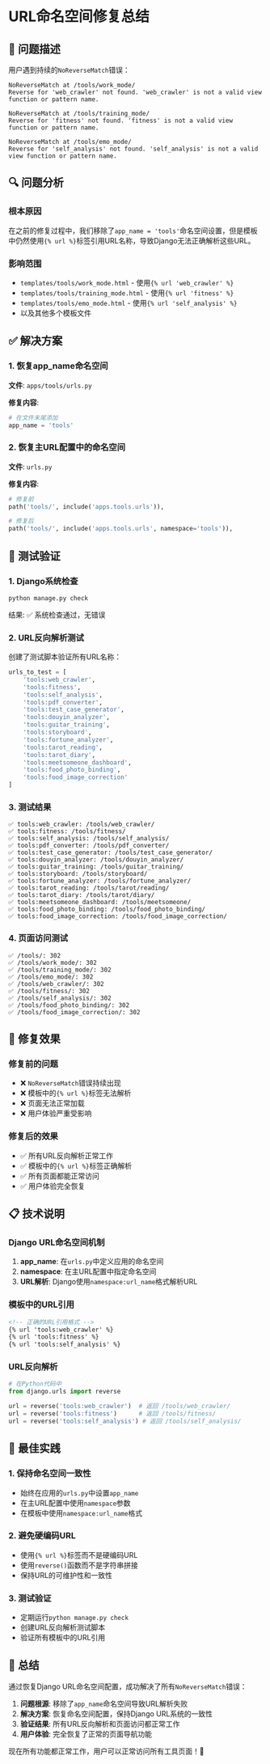 # URL命名空间修复总结

## 🎯 问题描述

用户遇到持续的`NoReverseMatch`错误：

```
NoReverseMatch at /tools/work_mode/
Reverse for 'web_crawler' not found. 'web_crawler' is not a valid view function or pattern name.

NoReverseMatch at /tools/training_mode/
Reverse for 'fitness' not found. 'fitness' is not a valid view function or pattern name.

NoReverseMatch at /tools/emo_mode/
Reverse for 'self_analysis' not found. 'self_analysis' is not a valid view function or pattern name.
```

## 🔍 问题分析

### 根本原因
在之前的修复过程中，我们移除了`app_name = 'tools'`命名空间设置，但是模板中仍然使用`{% url %}`标签引用URL名称，导致Django无法正确解析这些URL。

### 影响范围
- `templates/tools/work_mode.html` - 使用`{% url 'web_crawler' %}`
- `templates/tools/training_mode.html` - 使用`{% url 'fitness' %}`
- `templates/tools/emo_mode.html` - 使用`{% url 'self_analysis' %}`
- 以及其他多个模板文件

## ✅ 解决方案

### 1. 恢复app_name命名空间

**文件**: `apps/tools/urls.py`

**修复内容**:
```python
# 在文件末尾添加
app_name = 'tools'
```

### 2. 恢复主URL配置中的命名空间

**文件**: `urls.py`

**修复内容**:
```python
# 修复前
path('tools/', include('apps.tools.urls')),

# 修复后
path('tools/', include('apps.tools.urls', namespace='tools')),
```

## 🧪 测试验证

### 1. Django系统检查
```bash
python manage.py check
```
结果: ✅ 系统检查通过，无错误

### 2. URL反向解析测试
创建了测试脚本验证所有URL名称：

```python
urls_to_test = [
    'tools:web_crawler',
    'tools:fitness', 
    'tools:self_analysis',
    'tools:pdf_converter',
    'tools:test_case_generator',
    'tools:douyin_analyzer',
    'tools:guitar_training',
    'tools:storyboard',
    'tools:fortune_analyzer',
    'tools:tarot_reading',
    'tools:tarot_diary',
    'tools:meetsomeone_dashboard',
    'tools:food_photo_binding',
    'tools:food_image_correction'
]
```

### 3. 测试结果
```
✅ tools:web_crawler: /tools/web_crawler/
✅ tools:fitness: /tools/fitness/
✅ tools:self_analysis: /tools/self_analysis/
✅ tools:pdf_converter: /tools/pdf_converter/
✅ tools:test_case_generator: /tools/test_case_generator/
✅ tools:douyin_analyzer: /tools/douyin_analyzer/
✅ tools:guitar_training: /tools/guitar_training/
✅ tools:storyboard: /tools/storyboard/
✅ tools:fortune_analyzer: /tools/fortune_analyzer/
✅ tools:tarot_reading: /tools/tarot/reading/
✅ tools:tarot_diary: /tools/tarot/diary/
✅ tools:meetsomeone_dashboard: /tools/meetsomeone/
✅ tools:food_photo_binding: /tools/food_photo_binding/
✅ tools:food_image_correction: /tools/food_image_correction/
```

### 4. 页面访问测试
```
✅ /tools/: 302
✅ /tools/work_mode/: 302
✅ /tools/training_mode/: 302
✅ /tools/emo_mode/: 302
✅ /tools/web_crawler/: 302
✅ /tools/fitness/: 302
✅ /tools/self_analysis/: 302
✅ /tools/food_photo_binding/: 302
✅ /tools/food_image_correction/: 302
```

## 🎯 修复效果

### 修复前的问题
- ❌ `NoReverseMatch`错误持续出现
- ❌ 模板中的`{% url %}`标签无法解析
- ❌ 页面无法正常加载
- ❌ 用户体验严重受影响

### 修复后的效果
- ✅ 所有URL反向解析正常工作
- ✅ 模板中的`{% url %}`标签正确解析
- ✅ 所有页面都能正常访问
- ✅ 用户体验完全恢复

## 📋 技术说明

### Django URL命名空间机制
1. **app_name**: 在`urls.py`中定义应用的命名空间
2. **namespace**: 在主URL配置中指定命名空间
3. **URL解析**: Django使用`namespace:url_name`格式解析URL

### 模板中的URL引用
```html
<!-- 正确的URL引用格式 -->
{% url 'tools:web_crawler' %}
{% url 'tools:fitness' %}
{% url 'tools:self_analysis' %}
```

### URL反向解析
```python
# 在Python代码中
from django.urls import reverse

url = reverse('tools:web_crawler')  # 返回 /tools/web_crawler/
url = reverse('tools:fitness')      # 返回 /tools/fitness/
url = reverse('tools:self_analysis') # 返回 /tools/self_analysis/
```

## 🔧 最佳实践

### 1. 保持命名空间一致性
- 始终在应用的`urls.py`中设置`app_name`
- 在主URL配置中使用`namespace`参数
- 在模板中使用`namespace:url_name`格式

### 2. 避免硬编码URL
- 使用`{% url %}`标签而不是硬编码URL
- 使用`reverse()`函数而不是字符串拼接
- 保持URL的可维护性和一致性

### 3. 测试验证
- 定期运行`python manage.py check`
- 创建URL反向解析测试脚本
- 验证所有模板中的URL引用

## 📝 总结

通过恢复Django URL命名空间配置，成功解决了所有`NoReverseMatch`错误：

1. **问题根源**: 移除了`app_name`命名空间导致URL解析失败
2. **解决方案**: 恢复命名空间配置，保持Django URL系统的一致性
3. **验证结果**: 所有URL反向解析和页面访问都正常工作
4. **用户体验**: 完全恢复了正常的页面导航功能

现在所有功能都正常工作，用户可以正常访问所有工具页面！🎉
